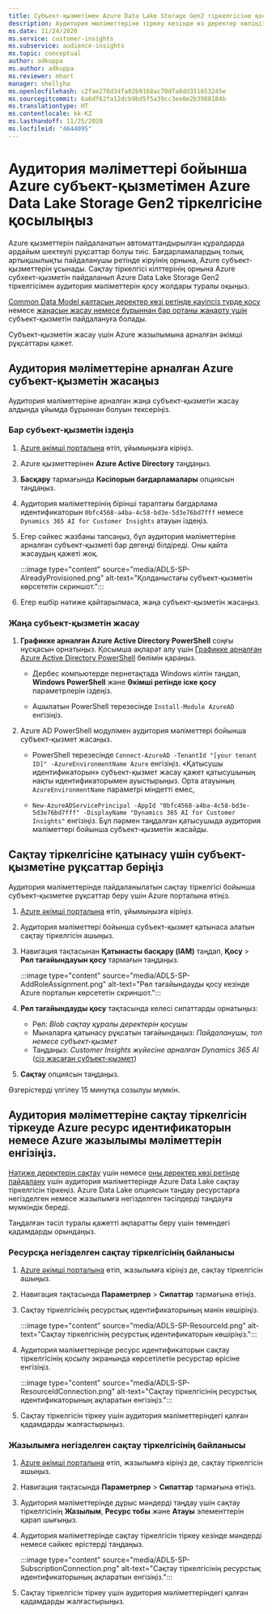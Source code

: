 ```yaml
---
title: Субъект-қызметімен Azure Data Lake Storage Gen2 тіркелгісіне қосылу
description: Аудитория мәліметтеріне тіркеу кезінде өз деректер көліңізге қосу үшін аудитория мәліметтеріне арналған Azure субъект-қызметін пайдаланыңыз.
ms.date: 11/24/2020
ms.service: customer-insights
ms.subservice: audience-insights
ms.topic: conceptual
author: adkuppa
ms.author: adkuppa
ms.reviewer: mhart
manager: shellyha
ms.openlocfilehash: c2fae278d34fa02b9168ac70dfa8dd351653245e
ms.sourcegitcommit: 6a6df62fa12dcb9bd5f5a39cc3ee0e2b3988184b
ms.translationtype: HT
ms.contentlocale: kk-KZ
ms.lasthandoff: 11/25/2020
ms.locfileid: "4644095"
---
```

# <a name="connect-to-an-azure-data-lake-storage-gen2-account-with-an-azure-service-principal-for-audience-insights"></a>Аудитория мәліметтері бойынша Azure субъект-қызметімен Azure Data Lake Storage Gen2 тіркелгісіне қосылыңыз

Azure қызметтерін пайдаланатын автоматтандырылған құралдарда әрдайым шектеулі рұқсаттар болуы тиіс. Бағдарламалардың толық артықшылықты пайдаланушы ретінде кіруінің орнына, Azure субъект-қызметтерін ұсынады. Сақтау тіркелгісі кілттерінің орнына Azure субхект-қызметін пайдаланып Azure Data Lake Storage Gen2 тіркелгісімен аудитория мәліметтерін қосу жолдары туралы оқыңыз. 

[Common Data Model қалтасын деректер көзі ретінде қауіпсіз түрде қосу](connect-common-data-model.md) немесе [жаңасын жасау немесе бұрыннан бар ортаны жаңарту үшін](manage-environments.md#create-an-environment-in-an-existing-organization) субъект-қызметін пайдалануға болады.

Субъект-қызметін жасау үшін Azure жазылымына арналған әкімші рұқсаттары қажет.

## <a name="create-azure-service-principal-for-audience-insights"></a>Аудитория мәліметтеріне арналған Azure субъект-қызметін жасаңыз

Аудитория мәліметтеріне арналған жаңа субъект-қызметін жасау алдында ұйымда бұрыннан болуын тексеріңіз.

### <a name="look-for-an-existing-service-principal"></a>Бар субъект-қызметін іздеңіз

1. [Azure әкімші порталына](https://portal.azure.com) өтіп, ұйымыңызға кіріңіз.

2. Azure қызметтерінен **Azure Active Directory** таңдаңыз.

3. **Басқару** тармағында **Кәсіпорын бағдарламалары** опциясын таңдаңыз.

4. Аудитория мәліметтерінің бірінші тараптағы бағдарлама идентификаторын `0bfc4568-a4ba-4c58-bd3e-5d3e76bd7fff` немесе `Dynamics 365 AI for Customer Insights` атауын іздеңіз.

5. Егер сәйкес жазбаны тапсаңыз, бұл аудитория мәліметтеріне арналған субъект-қызметі бар дегенді білдіреді. Оны қайта жасаудың қажеті жоқ.
   
   :::image type="content" source="media/ADLS-SP-AlreadyProvisioned.png" alt-text="Қолданыстағы субъект-қызметін көрсететін скриншот.":::
   
6. Егер ешбір нәтиже қайтарылмаса, жаңа субъект-қызметін жасаңыз.

### <a name="create-a-new-service-principal"></a>Жаңа субъект-қызметін жасау

1. **Графикке арналған Azure Active Directory PowerShell** соңғы нұсқасын орнатыңыз. Қосымша ақпарат алу үшін [Графикке арналған Azure Active Directory PowerShell](https://docs.microsoft.com/powershell/azure/active-directory/install-adv2) бөлімін қараңыз.
   - Дербес компьютерде пернетақтада Windows кілтін таңдап, **Windows PowerShell** және **Әкімші ретінде іске қосу** параметрлерін іздеңіз.
   
   - Ашылатын PowerShell терезесінде `Install-Module AzureAD` енгізіңіз.

2. Azure AD PowerShell модулімен аудитория мәліметтері бойынша субъект-қызмет жасаңыз.
   - PowerShell терезесінде `Connect-AzureAD -TenantId "[your tenant ID]" -AzureEnvironmentName Azure` енгізіңіз. «Қатысушы идентификаторын» субъект-қызмет жасау қажет қатысушының нақты идентификаторымен ауыстырыңыз. Орта атауының `AzureEnvironmentName` параметрі міндетті емес,
  
   - `New-AzureADServicePrincipal -AppId "0bfc4568-a4ba-4c58-bd3e-5d3e76bd7fff" -DisplayName "Dynamics 365 AI for Customer Insights"` енгізіңіз. Бұл пәрмен таңдалған қатысушыда аудитория мәліметтері бойынша субъект-қызметін жасайды.  

## <a name="grant-permissions-to-the-service-principal-to-access-the-storage-account"></a>Сақтау тіркелгісіне қатынасу үшін субъект-қызметіне рұқсаттар беріңіз

Аудитория мәліметтерінде пайдаланылатын сақтау тіркелгісі бойынша субъект-қызметке рұқсаттар беру үшін Azure порталына өтіңіз.

1. [Azure әкімші порталына](https://portal.azure.com) өтіп, ұйымыңызға кіріңіз.

1. Аудитория мәліметтері бойынша субъект-қызмет қатынаса алатын сақтау тіркелгісін ашыңыз.

1. Навигация тақтасынан **Қатынасты басқару (IAM)** таңдап, **Қосу** > **Рөл тағайындауын қосу** тармағын таңдаңыз.
   
   :::image type="content" source="media/ADLS-SP-AddRoleAssignment.png" alt-text="Рөл тағайындауды қосу кезінде Azure порталын көрсететін скриншот.":::
   
1. **Рөл тағайындауды қосу** тақтасында келесі сипаттарды орнатыңыз:
   - Рөл: *Blob сақтау құралы деректерін қосушы*
   - Мыналарға қатынасу рұқсатын тағайындаңыз: *Пайдаланушы, топ немесе субъект-қызмет*
   - Таңдаңыз: *Customer Insights жүйесіне арналған Dynamics 365 AI* ([сіз жасаған субъект-қызмет](#create-a-new-service-principal))

1.  **Сақтау** опциясын таңдаңыз.

Өзгерістерді үлгілеу 15 минутқа созылуы мүмкін.

## <a name="enter-the-azure-resource-id-or-the-azure-subscription-details-in-the-storage-account-attachment-to-audience-insights"></a>Аудитория мәліметтеріне сақтау тіркелгісін тіркеуде Azure ресурс идентификаторын немесе Azure жазылымы мәліметтерін енгізіңіз.

[Нәтиже деректерін сақтау](manage-environments.md) үшін немесе [оны деректер көзі ретінде пайдалану](connect-common-data-service-lake.md) үшін аудитория мәліметтерінде Azure Data Lake сақтау тіркелгісін тіркеңіз. Azure Data Lake опциясын таңдау ресурстарға негізделген немесе жазылымға негізделген тәсілдерді таңдауға мүмкіндік береді.

Таңдалған тәсіл туралы қажетті ақпаратты беру үшін төмендегі қадамдарды орындаңыз.

### <a name="resounce-based-storage-account-connection"></a>Ресурсқа негізделген сақтау тіркелгісінің байланысы

1. [Azure әкімші порталына](https://portal.azure.com) өтіп, жазылымға кіріңіз де, сақтау тіркелгісін ашыңыз.

1. Навигация тақтасында **Параметрлер** > **Сипаттар** тармағына өтіңіз.

1. Сақтау тіркелгісінің ресурстық идентификаторының мәнін көшіріңіз.

   :::image type="content" source="media/ADLS-SP-ResourceId.png" alt-text="Сақтау тіркелгісінің ресурстық идентификаторын көшіріңіз.":::

1. Аудитория мәліметтерінде ресурс идентификаторын сақтау тіркелгісінің қосылу экранында көрсетілетін ресурстар өрісіне енгізіңіз.

   :::image type="content" source="media/ADLS-SP-ResourceIdConnection.png" alt-text="Сақтау тіркелгісінің ресурстық идентификаторының ақпаратын енгізіңіз.":::   
   
1. Сақтау тіркелгісін тіркеу үшін аудитория мәліметтеріндегі қалған қадамдарды жалғастырыңыз.

### <a name="subscription-based-storage-account-connection"></a>Жазылымға негізделген сақтау тіркелгісінің байланысы

1. [Azure әкімші порталына](https://portal.azure.com) өтіп, жазылымға кіріңіз де, сақтау тіркелгісін ашыңыз.

1. Навигация тақтасында **Параметрлер** > **Сипаттар** тармағына өтіңіз.

1. Аудитория мәліметтерінде дұрыс мәндерді таңдау үшін сақтау тіркелгісінің **Жазылым**, **Ресурс тобы** және **Атауы** элементтерін қарап шығыңыз.

1. Аудитория мәліметтерінде сақтау тіркелгісін тіркеу кезінде мәндерді немесе сәйкес өрістерді таңдаңыз.

   :::image type="content" source="media/ADLS-SP-SubscriptionConnection.png" alt-text="Сақтау тіркелгісінің ресурстық идентификаторының ақпаратын енгізіңіз.":::
   
1. Сақтау тіркелгісін тіркеу үшін аудитория мәліметтеріндегі қалған қадамдарды жалғастырыңыз.
